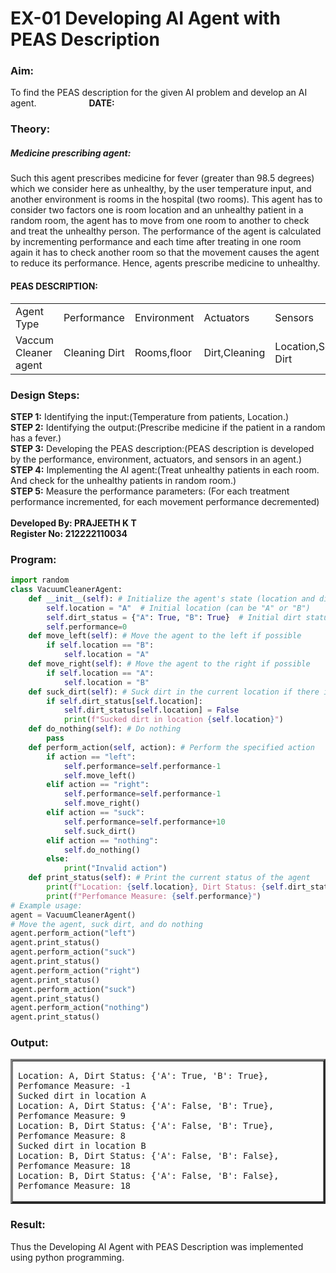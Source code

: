 # EX-01 Developing AI Agent with PEAS Description

### Aim:
To find the PEAS description for the given AI problem and develop an AI agent.&emsp;&emsp;&emsp;&emsp;&emsp;&emsp;**DATE:**
### Theory:
##### Medicine prescribing agent:
<p>Such this agent prescribes medicine for fever (greater than 98.5 degrees) which we consider here as unhealthy, by the user temperature input, and another environment is rooms in the hospital (two rooms). This agent has to consider two factors one is room location and an unhealthy patient in a random room, the agent has to move from one room to another to check and treat the unhealthy person. The performance of the agent is calculated by incrementing performance and each time after treating in one room again it has to check another room so that the movement causes the agent to reduce its performance. Hence, agents prescribe medicine to unhealthy.</p>

#### PEAS DESCRIPTION:
<table>
  <tr>
    <td> Agent Type </td>
    <td> Performance </td>
     <td> Environment </td>
    <td> Actuators </td>
    <td> Sensors </td>
  </tr>
    <tr>
    <td> Vaccum Cleaner agent </td>
    <td> Cleaning Dirt </td>
     <td> Rooms,floor  </td>
    <td> Dirt,Cleaning </td>
    <td> Location,Sensing Dirt </td>
  </tr>
</table>

### Design Steps:
**STEP 1:** Identifying the input:(Temperature from patients, Location.)<br>
**STEP 2:** Identifying the output:(Prescribe medicine if the patient in a random has a fever.)<br>
**STEP 3:** Developing the PEAS description:(PEAS description is developed by the performance, environment, actuators, and sensors in an agent.)<br>
**STEP 4:** Implementing the AI agent:(Treat unhealthy patients in each room. And check for the unhealthy patients in random room.)<br>
**STEP 5:** Measure the performance parameters: (For each treatment performance incremented, for each movement performance decremented)<br><br>
**Developed By: PRAJEETH K T**<br>
**Register No: 212222110034**
### Program:
```Python
import random
class VacuumCleanerAgent:
    def __init__(self): # Initialize the agent's state (location and dirt status)
        self.location = "A"  # Initial location (can be "A" or "B")
        self.dirt_status = {"A": True, "B": True}  # Initial dirt status (False means no dirt)
        self.performance=0
    def move_left(self): # Move the agent to the left if possible
        if self.location == "B":
            self.location = "A"
    def move_right(self): # Move the agent to the right if possible
        if self.location == "A":
            self.location = "B"
    def suck_dirt(self): # Suck dirt in the current location if there is dirt
        if self.dirt_status[self.location]:
            self.dirt_status[self.location] = False
            print(f"Sucked dirt in location {self.location}")
    def do_nothing(self): # Do nothing
        pass
    def perform_action(self, action): # Perform the specified action
        if action == "left":
            self.performance=self.performance-1
            self.move_left()
        elif action == "right":
            self.performance=self.performance-1
            self.move_right()
        elif action == "suck":
            self.performance=self.performance+10
            self.suck_dirt()
        elif action == "nothing":
            self.do_nothing()
        else:
            print("Invalid action")
    def print_status(self): # Print the current status of the agent
        print(f"Location: {self.location}, Dirt Status: {self.dirt_status}, ",end="")
        print(f"Perfomance Measure: {self.performance}")
# Example usage:
agent = VacuumCleanerAgent()
# Move the agent, suck dirt, and do nothing
agent.perform_action("left")
agent.print_status()
agent.perform_action("suck")
agent.print_status()
agent.perform_action("right")
agent.print_status()
agent.perform_action("suck")
agent.print_status()
agent.perform_action("nothing")
agent.print_status()
```
### Output:
<table border=3>
<tr>
<td >
  
```
Location: A, Dirt Status: {'A': True, 'B': True}, Perfomance Measure: -1         
Sucked dirt in location A
Location: A, Dirt Status: {'A': False, 'B': True}, Perfomance Measure: 9
Location: B, Dirt Status: {'A': False, 'B': True}, Perfomance Measure: 8
Sucked dirt in location B
Location: B, Dirt Status: {'A': False, 'B': False}, Perfomance Measure: 18
Location: B, Dirt Status: {'A': False, 'B': False}, Perfomance Measure: 18
```
</td>
</tr> 
</table>

### Result:
Thus the Developing AI Agent with PEAS Description was implemented using python programming.
